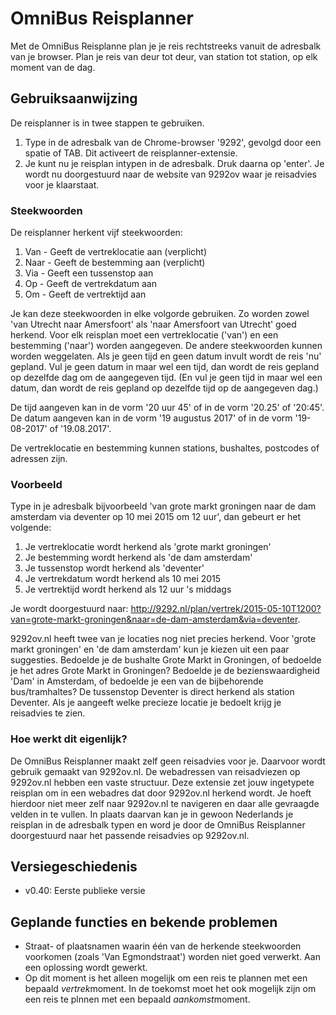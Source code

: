 # OmniBus Reisplanner
Met de OmniBus Reisplanne plan je je reis rechtstreeks vanuit de adresbalk van je browser. Plan je reis van deur tot deur, van station tot station, op elk moment van de dag.

## Gebruiksaanwijzing
De reisplanner is in twee stappen te gebruiken. 
1. Type in de adresbalk van de Chrome-browser '9292', gevolgd door een spatie of TAB. Dit activeert de reisplanner-extensie. 
2. Je kunt nu je reisplan intypen in de adresbalk. Druk daarna op 'enter'. Je wordt nu doorgestuurd naar de website van 9292ov waar je reisadvies voor je klaarstaat.

### Steekwoorden
De reisplanner herkent vijf steekwoorden: 
1. Van - Geeft de vertreklocatie aan (verplicht)
2. Naar - Geeft de bestemming aan (verplicht)
3. Via - Geeft een tussenstop aan
4. Op - Geeft de vertrekdatum aan
5. Om - Geeft de vertrektijd aan

Je kan deze steekwoorden in elke volgorde gebruiken. Zo worden zowel 'van Utrecht naar Amersfoort' als 'naar Amersfoort van Utrecht' goed herkend.
Voor elk reisplan moet een vertreklocatie ('van') en een bestemming ('naar') worden aangegeven. De andere steekwoorden kunnen worden weggelaten.
Als je geen tijd en geen datum invult wordt de reis 'nu' gepland. Vul je geen datum in maar wel een tijd, dan wordt de reis gepland op dezelfde
dag om de aangegeven tijd. (En vul je geen tijd in maar wel een datum, dan wordt de reis gepland op dezelfde tijd op de aangegeven dag.)

De tijd aangeven kan in de vorm '20 uur 45' of in de vorm '20.25' of '20:45'. De datum aangeven kan in de vorm '19 augustus 2017' of in de vorm '19-08-2017' of '19.08.2017'.

De vertreklocatie en bestemming kunnen stations, bushaltes, postcodes of adressen zijn.

### Voorbeeld
Type in je adresbalk bijvoorbeeld 'van grote markt groningen naar de dam amsterdam via deventer op 10 mei 2015 om 12 uur', dan gebeurt er het volgende:
1. Je vertreklocatie wordt herkend als 'grote markt groningen'
2. Je bestemming wordt herkend als 'de dam amsterdam'
3. Je tussenstop wordt herkend als 'deventer' 
4. Je vertrekdatum wordt herkend als 10 mei 2015
5. Je vertrektijd wordt herkend als 12 uur 's middags

Je wordt doorgestuurd naar: http://9292.nl/plan/vertrek/2015-05-10T1200?van=grote-markt-groningen&naar=de-dam-amsterdam&via=deventer.

9292ov.nl heeft twee van je locaties nog niet precies herkend. Voor 'grote markt groningen' en 'de dam amsterdam' kun je kiezen uit een paar suggesties.
Bedoelde je de bushalte Grote Markt in Groningen, of bedoelde je het adres Grote Markt in Groningen? Bedoelde je de bezienswaardigheid 'Dam' in Amsterdam,
of bedoelde je een van de bijbehorende bus/tramhaltes? De tussenstop Deventer is direct herkend als station Deventer. Als je aangeeft welke precieze locatie
je bedoelt krijg je reisadvies te zien.

### Hoe werkt dit eigenlijk?
De OmniBus Reisplanner maakt zelf geen reisadvies voor je. Daarvoor wordt gebruik gemaakt van 9292ov.nl. De webadressen van reisadviezen op 9292ov.nl hebben een vaste structuur.
Deze extensie zet jouw ingetypete reisplan om in een webadres dat door 9292ov.nl herkend wordt. Je hoeft hierdoor niet meer zelf naar 9292ov.nl te navigeren 
en daar alle gevraagde velden in te vullen. In plaats daarvan kan je in gewoon Nederlands je reisplan in de adresbalk typen en word je door de OmniBus Reisplanner 
doorgestuurd naar het passende reisadvies op 9292ov.nl.

## Versiegeschiedenis
- v0.40: Eerste publieke versie

## Geplande functies en bekende problemen
- Straat- of plaatsnamen waarin één van de herkende steekwoorden voorkomen (zoals 'Van Egmondstraat') worden niet goed verwerkt. Aan een oplossing wordt gewerkt.
- Op dit moment is het alleen mogelijk om een reis te plannen met een bepaald *vertrek*moment. In de toekomst moet het ook mogelijk zijn om een reis te plnnen met een bepaald *aankomst*moment.